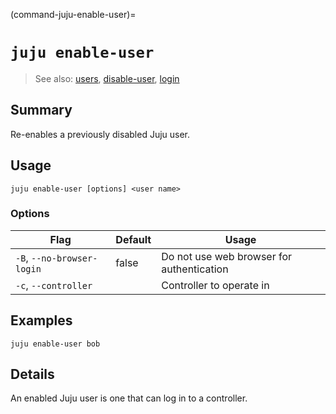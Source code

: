 (command-juju-enable-user)=
# `juju enable-user`
> See also: [users](#users), [disable-user](#disable-user), [login](#login)

## Summary
Re-enables a previously disabled Juju user.

## Usage
```juju enable-user [options] <user name>```

### Options
| Flag | Default | Usage |
| --- | --- | --- |
| `-B`, `--no-browser-login` | false | Do not use web browser for authentication |
| `-c`, `--controller` |  | Controller to operate in |

## Examples

    juju enable-user bob


## Details
An enabled Juju user is one that can log in to a controller.